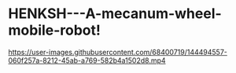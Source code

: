 # HENKSH---A-mecanum-wheel-mobile-robot!


https://user-images.githubusercontent.com/68400719/144494557-060f257a-8212-45ab-a769-582b4a1502d8.mp4

